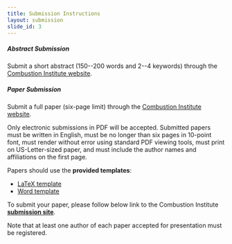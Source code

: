 ```yaml
---
title: Submission Instructions
layout: submission
slide_id: 3
---
```


##### Abstract Submission

Submit a short abstract (150--200 words and 2--4 keywords) through the [Combustion Institute website](https://www.combustioninstitute.org).

##### Paper Submission

Submit a full paper (six-page limit) through the [Combustion Institute website](https://www.combustioninstitute.org).

Only electronic submissions in PDF will be accepted. Submitted papers must be written in English, must be no longer than six pages in 10-point font, must render without error using standard PDF viewing tools, must print on US-Letter-sized paper, and must include the author names and affiliations on the first page.

Papers should use the **provided templates**:

- [<i class="fa fa-file-text-o fa-fw" aria-hidden="true"></i>LaTeX template](https://github.com/pr-omethe-us/ussci-latex-template/archive/v0.3.zip)
- [<i class="fa fa-file-word-o fa-fw" aria-hidden="true"></i>Word template](./assets/11thUSCombustMtg_PaperTemplate.docx)

To submit your paper, please follow below link to the Combustion Institute [<i class="fa fa-external-link fa-fw" aria-hidden="true"></i> **submission site**](https://www.combustioninstitute.org/events/).

Note that at least one author of each paper accepted for presentation must be registered.
